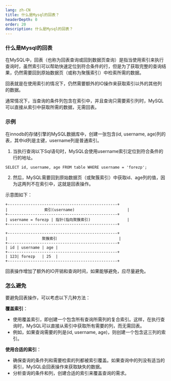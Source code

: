 ```yaml
---
lang: zh-CN
title: 什么是Mysql的回表？
headerDepth: 0
order: 20
description: 什么是Mysql的回表？
---
```




### 什么是Mysql的回表

在MySQL中，回表（也称为回表查询或回到数据页查询）是指当使用索引来执行查询时，虽然索引可以帮助快速定位到符合条件的行，但是为了获取完整的查询结果，仍然需要回到原始数据页（或称为聚簇索引）中检索所需的数据。

回表就是在使用索引的情况下，仍然需要额外的IO操作来获取索引以外的其他列的数据。

通常情况下，当查询的条件列包含在索引中，并且查询只需要索引列时，MySQL可以直接从索引中获取所需的数据，无需回表。



### 示例

在innodb的存储引擎的MySQL数据库中，创建一张包含(id, username, age)列的表，其中id列是主键，username列是普通索引。

1. 当执行查询以下Sql语句时，MySQL会使用username索引定位到符合条件的行的地址。

```
SELECT id, username, age FROM table WHERE username = 'forezp';
```

2. 然后，MySQL需要回到原始数据页（或聚簇索引）中获取id、age列的值，因为这两列不在索引中，这就是回表操作。

示意图如下：

```
+------------------------------------------------+
|                索引(username)                       |
+------------------------------------------------+
| username = forezp | 指针(指向聚簇索引)                |
+------------------------------------------------+

+------------------------------------------------+
|               聚簇索引                           |
+------------------------------------------------+
| id | username | age |
+------------------------------------------------+
| 123| forezp   | 25  |
+------------------------------------------------+
```



回表操作增加了额外的IO开销和查询时间，如果能够避免，应尽量避免。



### 怎么避免

要避免回表操作，可以考虑以下几种方法：

**覆盖索引**：

- 使用覆盖索引，即创建一个包含所有查询所需列的复合索引。这样，在执行查询时，MySQL可以直接从索引中获取所有需要的列，而无需回表。
- 例如，如果查询需要的列是(id, username, age)，则创建一个包含这三列的索引。

**使用合适的索引**：

- 确保查询的条件列和需要检索的列都被索引覆盖。如果查询中的列没有适当的索引，MySQL会回表操作来获取缺失的数据。
- 分析查询的条件和列，创建合适的索引来覆盖查询的需求。

<!-- @include: @article-footer.snippet.md -->
